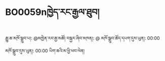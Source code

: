 # BO0059nཁྱེད་རང་རྒྱལ་ཐུབ།
རྒྱུ་ཆ་མཁོ་སྒྲུབ་པ།: @མཁྱེན་རབ་རྒྱ་མཚོ།
བསྐྱར་ཞིབ་མཁན།: @
མཁོ་སྒྲུབ་ཚོད་དཔག་དུས་ཡུན།: 00:00
མཁོ་སྒྲུབ་དུས་ཡུན།: 00:00
ཡིག་ཆའི་མ་ཕྱི་ཕབ་ལེན།
